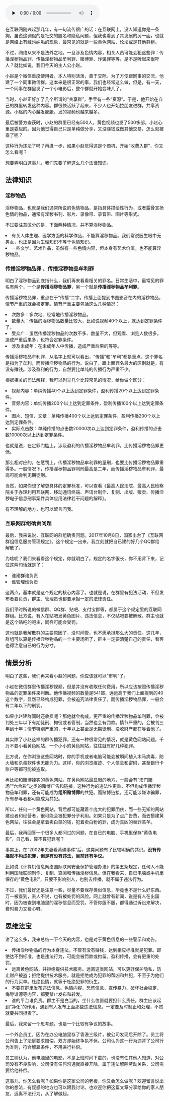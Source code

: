 <audio id="audio" title="20 | 黄色网站？不仅仅是“黄色”罪名" controls="" preload="none"><source id="mp3" src="https://static001.geekbang.org/resource/audio/7f/44/7ffb8f7e429b29b99a9c97cfec756e44.mp3"></audio>

在互联网刚兴起那几年，有一句流传很广的话：在互联网上，没人知道你是一条狗。虽说这调侃的是社交的匿名和隐私问题，但我也看到了其发展的另一面，也就是网络上有藏污纳垢的现象，最常见的就是一些黄色网站、论坛或是其他群组。

不过，网络从来不是法外之地。一旦涉及色情内容，相关人员可能会犯这些罪：传播淫秽物品罪、传播淫秽物品牟利罪、赌博罪、诈骗罪等等。是不是听起来很吓人？就比如说，我们今天的主人公小赵。

小赵是个微信重度使用者，本人特别活泼，善于交际。为了方便跟同事的交流，他建了一个同事微信群。这本来是很正常的事，我们也经常这么做，但是，有一天，一个同事在群里发了一个小电影后，整个群就开始变味儿了。

当时，小赵正好加了几个所谓的“共享群”，手里有一些“资源”。于是，他开始在自己的群里转发这种内容。群很快活跃了起来，不少人也开始拉朋友进群，共享资源。小赵的内心越发膨胀，发的视频也越来越多。

最后被警方查获时，小赵的群里已经有500人，黄色视频也发了500多部。小赵心里是委屈的。因为他觉得自己只是单纯做分享，又没赚钱或做其他交易，怎么就被查了呢？

这种行为违法了吗？再进一步，如果小赵觉得这是个商机，开始“收费入群”，你又怎么看呢？

想要弄明白这事儿，我们先要了解这么几个法律知识。

## 法律知识

### 淫秽物品

淫秽物品，也就是我们通常所说的色情物品，是指具体描绘性行为，或者露骨宣扬色情的物品，通常有淫秽书刊、影片、录像带、录音带、图片等形式。

不过要注意区分的是，下面两种情况，并不算淫秽物品。

<li>
有关人体生理、医学方面的科学作品，不能算淫秽物品。我们常说医生眼中无男女，也正是因为生理知识不等于色情知识。
</li>
<li>
一些文学、艺术作品，虽然有一些色情内容，但本身有艺术价值，也不能算淫秽物品。
</li>

### 传播淫秽物品罪 、传播淫秽物品牟利罪

明白了淫秽物品到底指什么，我们再来看看相关的罪名。日常生活中，最常见的罪名有两个，一个是**传播淫秽物品罪**，另一个就是**传播淫秽物品牟利罪**。

传播淫秽物品罪，重点在于“传播”二字。传播上面提到书图影音在内的淫秽物品，情节严重的就会被定罪。情节严重主要包括这么几种情况：

<li>
次数多：多次地、经常地传播淫秽物品。
</li>
<li>
数量大：传播的淫秽物品数量比较大，比如说视频40个以上，就达到定罪条件了。
</li>
<li>
受众广：虽然传播淫秽物品的次数不多、数量不大，但观看、浏览人数很多，造成严重后果多，也符合定罪条件。
</li>
<li>
涉及未成年：在未成年人中传播，造成严重后果的等等。
</li>

传播淫秽物品牟利罪，从名字上就可以看出，“传播”和“牟利”都是重点。这个罪名是指为了牟利，而传播淫秽物品的行为。说白了，跟上面罪名最大的区别就是，有没有赚钱。涉及盈利的行为，自然要比单纯的传播行为严重不少。

根据相关的司法解释，我可以列举几个比较常见的情况，给你做个区分：

<li>
视频内容：单纯传播40个以上达到定罪条件，盈利传播20个以上达到定罪条件。
</li>
<li>
音频内容：单纯传播200个以上达到定罪条件，盈利传播100个以上达到定罪条件。
</li>
<li>
图片、短信、文章：单纯传播400个以上达到定罪条件，盈利传播200个以上达到定罪条件。
</li>
<li>
实际点击数：单纯传播的点击数20000次以上达到定罪条件，盈利传播的点击数10000次以上达到定罪条件。
</li>

也就是说，在定罪门槛上，涉及盈利的传播淫秽物品牟利罪，比传播淫秽物品罪更低。

那么相对应的，在惩罚上，传播淫秽物品牟利罪的量刑，也要比传播淫秽物品罪重得多。一般情况下，传播淫秽物品罪判刑最高是二年，而传播淫秽物品牟利罪，最高可能会判无期徒刑。

当然，如果你想了解更具体的定罪标准，可以查看《最高人民法院、最高人民检察院关于办理利用互联网、移动通讯终端、声讯台制作、复制、出版、贩卖、传播淫秽电子信息刑事案件具体应用法律若干问题的解释》。

有不理解的地方，也可以留言问我。

### 互联网群组确责问题

最后，我来说说，互联网的群组确责问题。2017年10月8日，国家出台了《互联网群组信息服务管理规定》。这个规定一出来，我立刻就把自已建的好几个QQ群给解散了。

为啥呢？我们来看看这个规定，你就明白了。规定的名字很长，你不用背下来，记住这两句话就是了：

<li>
谁建群谁负责
</li>
<li>
谁管理谁负责
</li>

这两点，基本就是这个规定的核心内容了。也就是说，在群里有犯法活动，不但发布者要负责，群主、管理员也都要承担一定的法律责任。

我们平时所说的微信群、QQ群、贴吧、支付宝群等，都属于这个规定里的互联网群组。比方说，有人在贴吧发黄色图片、违法信息，不仅贴吧要被解散，群主也就是这个贴吧的吧主，同样可能会受罚。

这也就是我解散群的主要原因了，没时间管，也不愿承担那么大的责任。这几年，群组可以算是传播淫秽物品的一个主要场所了，群主一定要清楚自己的责任，看客也得注意自已的行为分寸。

## 情景分析

明白了这些，我们再来看小赵的问题，你应该就可以“审判”了。

小赵在微信群里传播淫秽视频，但是并没有收取任何费用，所以应该按照传播淫秽物品的定罪条件来判断。他传播视频的数量是541部，远远高于我们上面提到的40这个数字，显然已经构成犯罪，会被追究法律责任了。而传播淫秽物品罪，一般会有二年以下的刑罚。

如果小赵建群同时还收费呢？那他就会构成，更严重的传播淫秽物品牟利罪，会被判处三年以下有期徒刑、拘役或者管制，当然也会有罚款。情节严重的，会被判三年到十年；情节特别严重的，十年以上甚至是无期徒刑、没收财产都在等着他了。

其实除了小赵这样的群传播犯罪，还有一种很常见的情况，就是黄色网站问题。千万不要小看黄色网站，一个小小的黄色网站，往往就有好几种犯罪。

比方说，在你浏览这些网站时，你的手机或者电脑可能会被瞬间植入木马病毒，防火墙和杀毒软件也无能为力。这样，你的浏览痕迹、个人信息和密码，甚至银行卡账户等都可能被盗取。

再比如和赌博挂钩的黄色网站。在黄色网站最显眼的地方，一般会有“澳门赌场”“六合彩”之类的赌博广告和链接。这种行为的违法性更重，不但构成传播淫秽物品牟利罪，还有可能成为**组织赌博罪**的共犯。而赌博链接，还可能涉嫌诈骗罪，所有参与者都可能成为共犯。

所以，任何一个黄色网站，背后都可能藏着个庞大的犯罪团伙，而一些无知的网站建设者和经营者，很可能会被犯罪分子利用。如果只是为了点广告费，而去搭建黄色网站，往往会是拿着卖白菜的钱，犯着卖白粉的罪，成为真凶的替罪羔羊。

最后，我再回答一个很多人都问过的问题，在自已的电脑、手机里保存“黄色电影”，自己看，算不算犯罪呢？

事实上，在“2002年夫妻看黄碟事件”后，这类问题有了比较明确的共识。**没有传播就不构成犯罪，但是有没有违法，目前还有争议。**

比如说《计算机信息网络国际联网安全保护管理办法》的第五条规定，任何人不能利用国际联网制作、复制、查阅和传播淫秽信息。但在我看来，自已电脑或手机里保存的“黄色电影”，只要不影响别人，也别去传播，就不属于违法行为。

不过，我们最好还是注意一些，尽量不要保存类似信息，毕竟也不是什么好东西。万一被查到，丢人不说，也有被处罚的风险。网上就曾有新闻，说是有人在出国时，因为被查到电脑里的淫秽信息而受罚。不管你服不服，都得通过诉讼来解决，费时费力又费心呀。

## 思维法宝

讲了这么多，我来总结一下今天的内容，也是对于黄色信息的一些警示和劝告。

<li>
传播淫秽物品的行为本身违法，不管有没有赚钱，达到相应标准就是犯罪。即使达不到标准，也是违法行为，可能会被罚款或拘留。盈利传播，会有更重的处罚。
</li>
<li>
远离黄色网站，并拒绝提供技术服务。远离这类网站，可以更好保护隐私，防止财产被盗；拒绝提供技术服务，就是拒绝成为犯罪的帮凶和共犯，不至于为他们的行为买单。杜绝色情，就等于杜绝犯罪的衍生。
</li>
<li>
不要在群里发布违法信息。色情内容、恐怖信息、宣传暴力、破坏社会稳定、侮辱诽谤等内容，都要禁止发布和转发。
</li>
<li>
谁的平台谁负责。群主不是白当的，坐什么位置就要担什么责任。群主应该起到“净化”的作用，遇到有人发布上面那些违法信息，一定要及时制止和处理，不然就要共同担责了。
</li>

<img src="https://static001.geekbang.org/resource/image/90/4f/90469813e1433f5d71b132ae82ea574f.jpg" alt="">

最后，我来留一个思考题，也是一个比较有争议的故事。

一个外企员工，因为在办公电脑里存了香港三级片，被公司发现后开除了。员工将公司告上了法庭要求赔偿，双方却始终争执不休。公司认为这一行为违背了公司行为准则，符合解雇条件，不用进行补偿。

员工则认为，他电脑里的电影，不是上班时间下载的，也没有任其他人知道，对公司没有不良影响，公司没有任何沟通就直接开除，属于违法解除劳动关系，公司需要给他补偿。

这事儿，你怎么看呢？如果你是这家公司的老板，你又会怎么做呢？欢迎留言说出你的想法，有疑惑的地方也可以跟我讨论。也欢迎你把这篇文章分享给你的家人朋友，远离不法行为，从了解做起。


